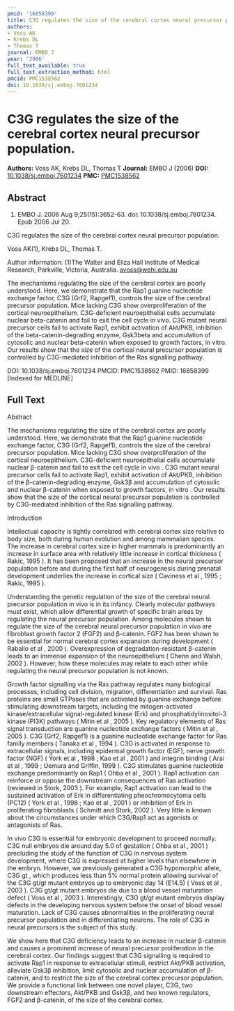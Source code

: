 ```yaml
---
pmid: '16858399'
title: C3G regulates the size of the cerebral cortex neural precursor population.
authors:
- Voss AK
- Krebs DL
- Thomas T
journal: EMBO J
year: '2006'
full_text_available: true
full_text_extraction_method: html
pmcid: PMC1538562
doi: 10.1038/sj.emboj.7601234
---
```


# C3G regulates the size of the cerebral cortex neural precursor population.
**Authors:** Voss AK, Krebs DL, Thomas T
**Journal:** EMBO J (2006)
**DOI:** [10.1038/sj.emboj.7601234](https://doi.org/10.1038/sj.emboj.7601234)
**PMC:** [PMC1538562](https://www.ncbi.nlm.nih.gov/pmc/articles/PMC1538562/)

## Abstract

1. EMBO J. 2006 Aug 9;25(15):3652-63. doi: 10.1038/sj.emboj.7601234. Epub 2006
Jul  20.

C3G regulates the size of the cerebral cortex neural precursor population.

Voss AK(1), Krebs DL, Thomas T.

Author information:
(1)The Walter and Eliza Hall Institute of Medical Research, Parkville, Victoria, 
Australia. avoss@wehi.edu.au

The mechanisms regulating the size of the cerebral cortex are poorly understood. 
Here, we demonstrate that the Rap1 guanine nucleotide exchange factor, C3G 
(Grf2, Rapgef1), controls the size of the cerebral precursor population. Mice 
lacking C3G show overproliferation of the cortical neuroepithelium. 
C3G-deficient neuroepithelial cells accumulate nuclear beta-catenin and fail to 
exit the cell cycle in vivo. C3G mutant neural precursor cells fail to activate 
Rap1, exhibit activation of Akt/PKB, inhibition of the beta-catenin-degrading 
enzyme, Gsk3beta and accumulation of cytosolic and nuclear beta-catenin when 
exposed to growth factors, in vitro. Our results show that the size of the 
cortical neural precursor population is controlled by C3G-mediated inhibition of 
the Ras signalling pathway.

DOI: 10.1038/sj.emboj.7601234
PMCID: PMC1538562
PMID: 16858399 [Indexed for MEDLINE]

## Full Text

Abstract

The mechanisms regulating the size of the cerebral cortex are poorly understood. Here, we demonstrate that the Rap1 guanine nucleotide exchange factor, C3G (Grf2, Rapgef1), controls the size of the cerebral precursor population. Mice lacking C3G show overproliferation of the cortical neuroepithelium. C3G-deficient neuroepithelial cells accumulate nuclear β-catenin and fail to exit the cell cycle in vivo . C3G mutant neural precursor cells fail to activate Rap1, exhibit activation of Akt/PKB, inhibition of the β-catenin-degrading enzyme, Gsk3β and accumulation of cytosolic and nuclear β-catenin when exposed to growth factors, in vitro . Our results show that the size of the cortical neural precursor population is controlled by C3G-mediated inhibition of the Ras signalling pathway.

Introduction

Intellectual capacity is tightly correlated with cerebral cortex size relative to body size, both during human evolution and among mammalian species. The increase in cerebral cortex size in higher mammals is predominantly an increase in surface area with relatively little increase in cortical thickness ( Rakic, 1995 ). It has been proposed that an increase in the neural precursor population before and during the first half of neurogenesis during prenatal development underlies the increase in cortical size ( Caviness et al , 1995 ; Rakic, 1995 ).

Understanding the genetic regulation of the size of the cerebral neural precursor population in vivo is in its infancy. Clearly molecular pathways must exist, which allow differential growth of specific brain areas by regulating the neural precursor population. Among molecules shown to regulate the size of the cerebral neural precursor population in vivo are fibroblast growth factor 2 (FGF2) and β-catenin. FGF2 has been shown to be essential for normal cerebral cortex expansion during development ( Raballo et al , 2000 ). Overexpression of degradation-resistant β-catenin leads to an immense expansion of the neuroepithelium ( Chenn and Walsh, 2002 ). However, how these molecules may relate to each other while regulating the neural precursor population is not known.

Growth factor signalling via the Ras pathway regulates many biological processes, including cell division, migration, differentiation and survival. Ras proteins are small GTPases that are activated by guanine exchange before stimulating downstream targets, including the mitogen-activated kinase/extracellular signal-regulated kinase (Erk) and phosphatidylinositol-3 kinase (PI3K) pathways ( Mitin et al , 2005 ). Key regulatory elements of Ras signal transduction are guanine nucleotide exchange factors ( Mitin et al , 2005 ). C3G (Grf2, Rapgef1) is a guanine nucleotide exchange factor for Ras family members ( Tanaka et al , 1994 ). C3G is activated in response to extracellular signals, including epidermal growth factor (EGF), nerve growth factor (NGF) ( York et al , 1998 ; Kao et al , 2001 ) and integrin binding ( Arai et al , 1999 ; Uemura and Griffin, 1999 ). C3G stimulates guanine nucleotide exchange predominantly on Rap1 ( Ohba et al , 2001 ). Rap1 activation can reinforce or oppose the downstream consequences of Ras activation (reviewed in Stork, 2003 ). For example, Rap1 activation can lead to the sustained activation of Erk in differentiating pheochromocytoma cells (PC12) ( York et al , 1998 ; Kao et al , 2001 ) or inhibition of Erk in proliferating fibroblasts ( Schmitt and Stork, 2002 ). Very little is known about the circumstances under which C3G/Rap1 act as agonists or antagonists of Ras.

In vivo C3G is essential for embryonic development to proceed normally. C3G null embryos die around day 5.0 of gestation ( Ohba et al , 2001 ) precluding the study of the function of C3G in nervous system development, where C3G is expressed at higher levels than elsewhere in the embryo. However, we previously generated a C3G hypomorphic allele, C3G gt , which produces less than 5% normal protein allowing survival of the C3G gt/gt mutant embryos up to embryonic day 14 (E14.5) ( Voss et al , 2003 ). C3G gt/gt mutant embryos die due to a blood vessel maturation defect ( Voss et al , 2003 ). Interestingly, C3G gt/gt mutant embryos display defects in the developing nervous system before the onset of blood vessel maturation. Lack of C3G causes abnormalities in the proliferating neural precursor population and in differentiating neurons. The role of C3G in neural precursors is the subject of this study.

We show here that C3G deficiency leads to an increase in nuclear β-catenin and causes a prominent increase of neural precursor proliferation in the cerebral cortex. Our findings suggest that C3G signalling is required to activate Rap1 in response to extracellular stimuli, restrict Akt/PKB activation, alleviate Gsk3β inhibition, limit cytosolic and nuclear accumulation of β-catenin, and to restrict the size of the cerebral cortex precursor population. We provide a functional link between one novel player, C3G, two downstream effectors, Akt/PKB and Gsk3β, and two known regulators, FGF2 and β-catenin, of the size of the cerebral cortex.
